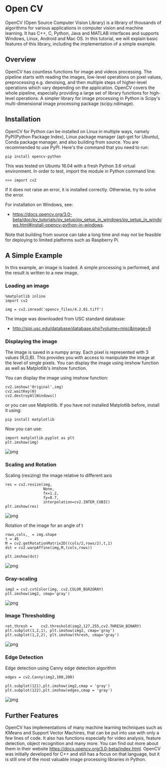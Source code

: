 
# Open CV

OpenCV (Open Source Computer Vision Library) is a library of thousands of algorithms for various applications in computer vision and machine learning. It has C++, C, Python, Java and MATLAB interfaces and supports Windows, Linux, Android and Mac OS. In this tutorial, we will explain basic features of this library, including the implementation of a simple example.

## Overview

OpenCV has countless functions for image and videos processing. The pipeline starts with reading the images, low-level operations on pixel values, preprocessing e.g. denoising, and then multiple steps of higher-level operations which vary depending on the application. OpenCV covers the whole pipeline, especially providing a large set of library functions for high-level operations.
A simpler library for image processing in Python is Scipy's multi-dimensional image processing package (scipy.ndimage).

## Installation

OpenCV for Python can be installed on Linux in multiple ways, namely PyPI(Python Package Index), Linux package manager (apt-get for Ubuntu), Conda package manager, and also building from source. You are recommended to use PyPI. Here's the command that you need to run:

	pip install opencv-python


This was tested on Ubuntu 16.04 with a fresh Python 3.6 virtual environment. In order to test, import the module in Python command line:

	>>> import cv2

If it does not raise an error, it is installed correctly. Otherwise, try to solve the error.

For installation on Windows, see: 

* https://docs.opencv.org/3.0-beta/doc/py_tutorials/py_setup/py_setup_in_windows/py_setup_in_windows.html#install-opencv-python-in-windows.

Note that building from source can take a long time and may not be feasible for deploying to limited platforms such as Raspberry Pi.

## A Simple Example
In this example, an image is loaded. A simple processing is performed, and the result is written to a new image.

### Loading an image



	%matplotlib inline
	import cv2

	img = cv2.imread('opencv_files/4.2.01.tiff') 

The image was downloaded from USC standard database: 

* http://sipi.usc.edu/database/database.php?volume=misc&image=9


### Displaying the image

The image is saved in a numpy array. Each pixel is represented with 3 values (R,G,B). This provides you with access to manipulate the image at the level of single pixels.
You can display the image using imshow function as well as Matplotlib's imshow function.


You can display the image using imshow function:

	cv2.imshow('Original',img)
	cv2.waitKey(0)
	cv2.destroyAllWindows()


or you can use Matplotlib. If you have not installed Matplotlib before, install it using: 


	pip install matplotlib

Now you can use:

	import matplotlib.pyplot as plt
	plt.imshow(img)

![png](opencv_files/output_5_1.png)


### Scaling and Rotation

Scaling (resizing) the image relative to different axis


	res = cv2.resize(img,
	                 None,
	                 fx=1.2, 
	                 fy=0.7, 
	                 interpolation=cv2.INTER_CUBIC)
	plt.imshow(res)

![png](opencv_files/output_7_1.png)


Rotation of the image for an angle of t


	rows,cols,_ = img.shape
	t = 45
	M = cv2.getRotationMatrix2D((cols/2,rows/2),t,1)
	dst = cv2.warpAffine(img,M,(cols,rows))

	plt.imshow(dst)


![png](opencv_files/output_9_1.png)


### Gray-scaling



	img2 = cv2.cvtColor(img, cv2.COLOR_BGR2GRAY)
	plt.imshow(img2, cmap='gray')

![png](opencv_files/output_11_1.png)


### Image Thresholding

	ret,thresh = 	cv2.threshold(img2,127,255,cv2.THRESH_BINARY)
	plt.subplot(1,2,1), plt.imshow(img2, cmap='gray')
	plt.subplot(1,2,2), plt.imshow(thresh, cmap='gray')


![png](opencv_files/output_13_1.png)


### Edge Detection
Edge detection using Canny edge detection algorithm


	edges = cv2.Canny(img2,100,200)

	plt.subplot(121),plt.imshow(img2,cmap = 'gray')
	plt.subplot(122),plt.imshow(edges,cmap = 'gray')


![png](opencv_files/output_15_1.png)


## Further Features

OpenCV has implementations of many machine learning techniques such as KMeans and Support Vector Machines, that can be put into use with only a few lines of code. It also has functions especially for video analysis, feature detection, object recognition and many more. You can find out more about them in their website <https://docs.opencv.org/3.0-beta/index.html>. 
OpenCV was initially developed for C++ and still has a focus on that language, but it is still one of the most valuable image processing libraries in Python.
